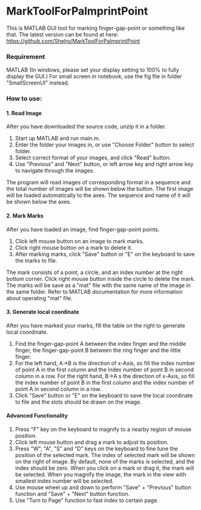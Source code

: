 # MarkToolForPalmprintPoint
This is MATLAB GUI tool for marking finger-gap-point or something like that. The latest version can be found at here: https://github.com/Shelro/MarkToolForPalmprintPoint

### Requirement
MATLAB (In windows, please set your display setting to 100% to fully display the GUI.)
For small screen in notebook, use the fig file in folder "SmallScreenUI" instead.

### How to use:
#### 1. Read Image
After you have downloaded the source code, unzip it in a folder.
1. Start up MATLAB and run main.m.
2. Enter the folder your images in, or use "Choose Folder" button to select folder.
3. Select correct format of your images, and click "Read" button.
4. Use "Previous" and "Next" button, or left arrow key and right arrow key to navigate through the images.

The program will read images of corresponding format in a sequence and the total number of images will be shown below the button. The first image will be loaded automatically to the axes. The sequence and name of it will be shown below the axes.

#### 2. Mark Marks
After you have loaded an image, find finger-gap-point points.
1. Click left mouse button on an image to mark marks.
2. Click right mouse button on a mark to delete it.
3. After marking marks, click "Save" button or "E" on the keyboard to save the marks to file.

The mark consists of a point, a circle, and an index number at the right bottom corner. Click right mouse button inside the circle to delete the mark. The marks will be save as a "mat" file with the same name of the image in the same folder. Refer to MATLAB documentation for more information about operating "mat" file.

#### 3. Generate local coordinate
After you have marked your marks, fill the table on the right to generate local coordinate.
1. Find the finger-gap-point A between the index finger and the middle finger, the finger-gap-point B between the ring finger and the little finger.
2. For the left hand, A→B is the direction of x-Axis, so fill the index number of point A in the first column and the index number of point B in second column in a row. For the right hand, B→A s the direction of x-Axis, so fill the index number of point B in the first column and the index number of point A in second column in a row.
3. Click "Save" button or "E" on the keyboard to save the local coordinate to file and the slots should be drawn on the image.

#### Advanced Functionality
1. Press "F" key on the keyboard to magnify to a nearby region of mouse position.
2. Click left mouse button and drag a mark to adjust its position.
3. Press "W", "A", "S" and "D" keys on the keyboard to fine tune the position of the selected mark. The index of selected mark will be shown on the right of image. By default, none of the marks is selected, and the index should be zero. When you click on a mark or drag it, the mark will be selected. When you magnify the image, the mark in the view with smallest index number will be selected.
4. Use mouse wheel up and down to perform "Save" + "Previous" button function and "Save" + "Next" button function.
5. Use "Turn to Page" function to fast index to certain page.


